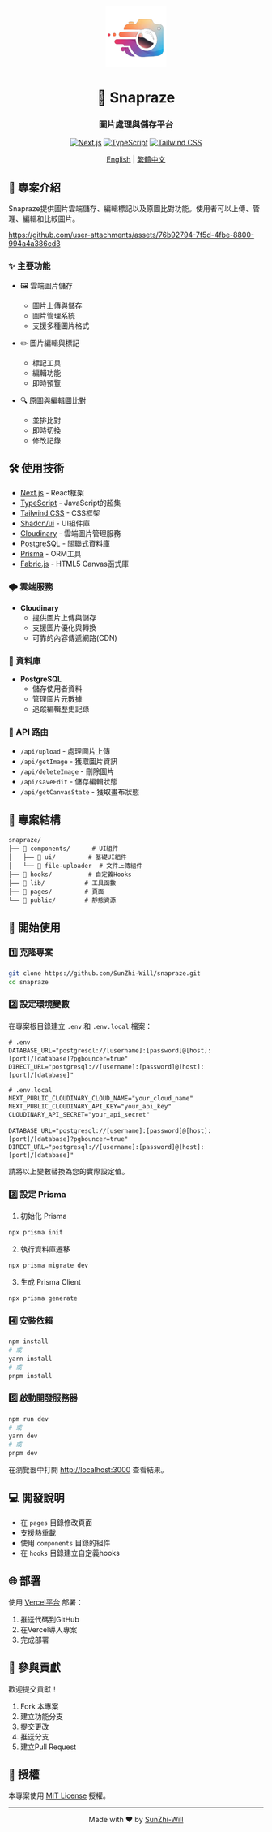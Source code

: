 <div align="center">

<img src="public/logo.png" alt="Snapraze Logo" width="120" />

# 🚀 Snapraze

### 圖片處理與儲存平台

[![Next.js](https://img.shields.io/badge/Next.js-13.0-black?style=for-the-badge&logo=next.js)](https://nextjs.org)
[![TypeScript](https://img.shields.io/badge/TypeScript-5.0-blue?style=for-the-badge&logo=typescript)](https://www.typescriptlang.org)
[![Tailwind CSS](https://img.shields.io/badge/Tailwind-3.0-38B2AC?style=for-the-badge&logo=tailwind-css)](https://tailwindcss.com)

[English](README.en.md) | [繁體中文](README.md)

</div>

## 📖 專案介紹

Snapraze提供圖片雲端儲存、編輯標記以及原圖比對功能。使用者可以上傳、管理、編輯和比較圖片。

https://github.com/user-attachments/assets/76b92794-7f5d-4fbe-8800-994a4a386cd3

### ✨ 主要功能

- 🖼️ 雲端圖片儲存
  - 圖片上傳與儲存
  - 圖片管理系統
  - 支援多種圖片格式

- ✏️ 圖片編輯與標記
  - 標記工具
  - 編輯功能
  - 即時預覽

- 🔍 原圖與編輯圖比對
  - 並排比對
  - 即時切換
  - 修改記錄

## 🛠️ 使用技術

- [Next.js](https://nextjs.org) - React框架
- [TypeScript](https://www.typescriptlang.org) - JavaScript的超集
- [Tailwind CSS](https://tailwindcss.com) - CSS框架
- [Shadcn/ui](https://ui.shadcn.com) - UI組件庫
- [Cloudinary](https://cloudinary.com) - 雲端圖片管理服務
- [PostgreSQL](https://www.postgresql.org) - 關聯式資料庫
- [Prisma](https://www.prisma.io) - ORM工具
- [Fabric.js](http://fabricjs.com) - HTML5 Canvas函式庫

### 🌩️ 雲端服務

- **Cloudinary**
  - 提供圖片上傳與儲存
  - 支援圖片優化與轉換
  - 可靠的內容傳遞網路(CDN)

### 💾 資料庫

- **PostgreSQL**
  - 儲存使用者資料
  - 管理圖片元數據
  - 追蹤編輯歷史記錄

### 🔐 API 路由

- `/api/upload` - 處理圖片上傳
- `/api/getImage` - 獲取圖片資訊
- `/api/deleteImage` - 刪除圖片
- `/api/saveEdit` - 儲存編輯狀態
- `/api/getCanvasState` - 獲取畫布狀態

## 📁 專案結構

```
snapraze/
├── 📂 components/      # UI組件
│   ├── 📂 ui/         # 基礎UI組件
│   └── 📄 file-uploader  # 文件上傳組件
├── 📂 hooks/          # 自定義Hooks
├── 📂 lib/           # 工具函數
├── 📂 pages/         # 頁面
└── 📂 public/        # 靜態資源
```

## 🚀 開始使用

### 1️⃣ 克隆專案

```bash
git clone https://github.com/SunZhi-Will/snapraze.git
cd snapraze
```
### 2️⃣ 設定環境變數

在專案根目錄建立 `.env` 和 `.env.local` 檔案：

```env
# .env
DATABASE_URL="postgresql://[username]:[password]@[host]:[port]/[database]?pgbouncer=true"
DIRECT_URL="postgresql://[username]:[password]@[host]:[port]/[database]"
```

```env
# .env.local
NEXT_PUBLIC_CLOUDINARY_CLOUD_NAME="your_cloud_name"
NEXT_PUBLIC_CLOUDINARY_API_KEY="your_api_key"
CLOUDINARY_API_SECRET="your_api_secret"

DATABASE_URL="postgresql://[username]:[password]@[host]:[port]/[database]?pgbouncer=true"
DIRECT_URL="postgresql://[username]:[password]@[host]:[port]/[database]"
```

請將以上變數替換為您的實際設定值。

### 3️⃣ 設定 Prisma

1. 初始化 Prisma
```bash
npx prisma init
```

2. 執行資料庫遷移
```bash
npx prisma migrate dev
```

3. 生成 Prisma Client
```bash
npx prisma generate
```

### 4️⃣ 安裝依賴

```bash
npm install
# 或
yarn install
# 或
pnpm install
```

### 5️⃣ 啟動開發服務器

```bash
npm run dev
# 或
yarn dev
# 或
pnpm dev
```

在瀏覽器中打開 [http://localhost:3000](http://localhost:3000) 查看結果。

## 💻 開發說明

- 在 `pages` 目錄修改頁面
- 支援熱重載
- 使用 `components` 目錄的組件
- 在 `hooks` 目錄建立自定義hooks

## 🌐 部署

使用 [Vercel平台](https://vercel.com/new) 部署：

1. 推送代碼到GitHub
2. 在Vercel導入專案
3. 完成部署

## 🤝 參與貢獻

歡迎提交貢獻！

1. Fork 本專案
2. 建立功能分支
3. 提交更改
4. 推送分支
5. 建立Pull Request

## 📄 授權

本專案使用 [MIT License](LICENSE) 授權。

---

<div align="center">

Made with ❤️ by [SunZhi-Will](https://github.com/SunZhi-Will)

</div>


